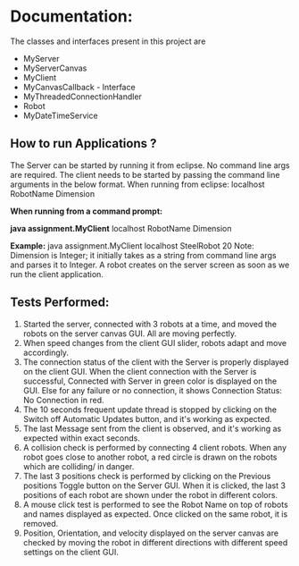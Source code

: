 # Documentation:

The classes and interfaces present in this project are
* MyServer
* MyServerCanvas
* MyClient
* MyCanvasCallback - Interface
* MyThreadedConnectionHandler
* Robot
* MyDateTimeService

## How to run Applications ?

The Server can be started by running it from eclipse. No command line args are required.
The client needs to be started by passing the command line arguments in the below format.
When running from eclipse: localhost RobotName Dimension

**When running from a command prompt:**

**java assignment.MyClient** localhost RobotName Dimension

**Example:** java assignment.MyClient localhost SteelRobot 20
Note: Dimension is Integer; it initially takes as a string from command line args and parses it to Integer.
A robot creates on the server screen as soon as we run the client application.

## Tests Performed:
1. Started the server, connected with 3 robots at a time, and moved the robots on the server canvas GUI. All are moving perfectly.
2. When speed changes from the client GUI slider, robots adapt and move accordingly.
3. The connection status of the client with the Server is properly displayed on the client GUI. When the client connection with the Server is successful, Connected with Server in green color is displayed on the GUI. Else for any failure or no connection, it shows Connection Status: No Connection in red.
4. The 10 seconds frequent update thread is stopped by clicking on the Switch off Automatic Updates button, and it's working as expected.
5. The last Message sent from the client is observed, and it's working as expected within exact seconds.
6. A collision check is performed by connecting 4 client robots. When any robot goes close to another robot, a red circle is drawn on the robots which are colliding/ in danger.
7. The last 3 positions check is performed by clicking on the Previous positions Toggle button on the Server GUI. When it is clicked, the last 3 positions of each robot are shown under the robot in different colors.
8. A mouse click test is performed to see the Robot Name on top of robots and names displayed as expected. Once clicked on the same robot, it is removed.
9. Position, Orientation, and velocity displayed on the server canvas are checked by moving the robot in different directions with different speed settings on the client GUI.